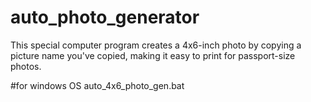 # auto_photo_generator
This special computer program creates a 4x6-inch photo by copying a picture name you've copied, making it easy to print for passport-size photos.

#for windows OS
auto_4x6_photo_gen.bat
